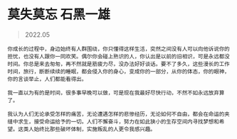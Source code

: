# 莫失莫忘  石黑一雄

> 2022.05

    你成长的过程中，身边始终有人群围绕，你只懂得这样生活，突然之间没有人可以向他诉说你的担忧，也没有人跟你一同欢笑。偶尔你会碰上熟识的人，你认出是以前的旧相识，可是永远都没时间。你总是来去匆匆，再不然就是筋疲力尽，没办法好好谈话。要不了多久，这些漫长的工作时间，旅行，断断续续的睡眠，都会侵入你的身心，变成你的一部分，从你的体态，你的眼神，你的言谈举止，人们都能看得出。

    我一直以为有的是时间，很多事早晚可以做，可是现在我最好尽快行动，不然不如永远放弃算了。

    我认为人们无论承受怎样的痛苦，无论遭遇怎样的悲惨经历，无论如何不自由，都会在命运的夹缝中求生，接受命运给予的一切。人们不懈奋斗，努力在如此狭小的生存空间内寻找梦想和希望。这类人始终比那些破坏体制，实施叛乱的人更令我感兴趣。

